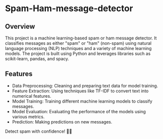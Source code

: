 # Spam-Ham-message-detector

## Overview
This project is a machine learning-based spam or ham message detector. It classifies messages as either "spam" or "ham" (non-spam) using natural language processing (NLP) techniques and a variety of machine learning models. The project is built using Python and leverages libraries such as scikit-learn, pandas, and spacy.

## Features
- Data Preprocessing: Cleaning and preparing text data for model training.
- Feature Extraction: Using techniques like TF-IDF to convert text into numerical features.
- Model Training: Training different machine learning models to classify messages.
- Model Evaluation: Evaluating the performance of the models using various metrics.
- Prediction: Making predictions on new messages.





Detect spam with confidence! 🚫📧
